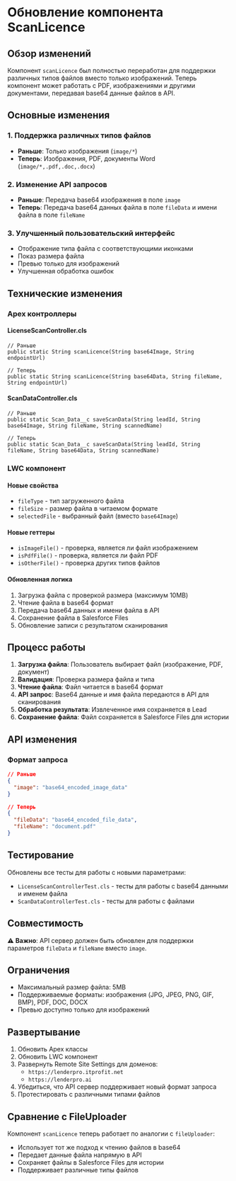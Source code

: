 # Обновление компонента ScanLicence

## Обзор изменений

Компонент `scanLicence` был полностью переработан для поддержки различных типов файлов вместо только изображений. Теперь компонент может работать с PDF, изображениями и другими документами, передавая base64 данные файлов в API.

## Основные изменения

### 1. Поддержка различных типов файлов
- **Раньше**: Только изображения (`image/*`)
- **Теперь**: Изображения, PDF, документы Word (`image/*,.pdf,.doc,.docx`)

### 2. Изменение API запросов
- **Раньше**: Передача base64 изображения в поле `image`
- **Теперь**: Передача base64 данных файла в поле `fileData` и имени файла в поле `fileName`

### 3. Улучшенный пользовательский интерфейс
- Отображение типа файла с соответствующими иконками
- Показ размера файла
- Превью только для изображений
- Улучшенная обработка ошибок

## Технические изменения

### Apex контроллеры

#### LicenseScanController.cls
```apex
// Раньше
public static String scanLicence(String base64Image, String endpointUrl)

// Теперь  
public static String scanLicence(String base64Data, String fileName, String endpointUrl)
```

#### ScanDataController.cls
```apex
// Раньше
public static Scan_Data__c saveScanData(String leadId, String base64Image, String fileName, String scannedName)

// Теперь
public static Scan_Data__c saveScanData(String leadId, String fileName, String base64Data, String scannedName)
```

### LWC компонент

#### Новые свойства
- `fileType` - тип загруженного файла
- `fileSize` - размер файла в читаемом формате
- `selectedFile` - выбранный файл (вместо `base64Image`)

#### Новые геттеры
- `isImageFile()` - проверка, является ли файл изображением
- `isPdfFile()` - проверка, является ли файл PDF
- `isOtherFile()` - проверка других типов файлов

#### Обновленная логика
1. Загрузка файла с проверкой размера (максимум 10MB)
2. Чтение файла в base64 формат
3. Передача base64 данных и имени файла в API
4. Сохранение файла в Salesforce Files
5. Обновление записи с результатом сканирования

## Процесс работы

1. **Загрузка файла**: Пользователь выбирает файл (изображение, PDF, документ)
2. **Валидация**: Проверка размера файла и типа
3. **Чтение файла**: Файл читается в base64 формат
4. **API запрос**: Base64 данные и имя файла передаются в API для сканирования
5. **Обработка результата**: Извлеченное имя сохраняется в Lead
6. **Сохранение файла**: Файл сохраняется в Salesforce Files для истории

## API изменения

### Формат запроса
```json
// Раньше
{
  "image": "base64_encoded_image_data"
}

// Теперь
{
  "fileData": "base64_encoded_file_data",
  "fileName": "document.pdf"
}
```

## Тестирование

Обновлены все тесты для работы с новыми параметрами:
- `LicenseScanControllerTest.cls` - тесты для работы с base64 данными и именем файла
- `ScanDataControllerTest.cls` - тесты для работы с файлами

## Совместимость

⚠️ **Важно**: API сервер должен быть обновлен для поддержки параметров `fileData` и `fileName` вместо `image`.

## Ограничения

- Максимальный размер файла: 5MB
- Поддерживаемые форматы: изображения (JPG, JPEG, PNG, GIF, BMP), PDF, DOC, DOCX
- Превью доступно только для изображений

## Развертывание

1. Обновить Apex классы
2. Обновить LWC компонент
3. Развернуть Remote Site Settings для доменов:
   - `https://lenderpro.itprofit.net`
   - `https://lenderpro.ai`
4. Убедиться, что API сервер поддерживает новый формат запроса
5. Протестировать с различными типами файлов

## Сравнение с FileUploader

Компонент `scanLicence` теперь работает по аналогии с `fileUploader`:
- Использует тот же подход к чтению файлов в base64
- Передает данные файла напрямую в API
- Сохраняет файлы в Salesforce Files для истории
- Поддерживает различные типы файлов 